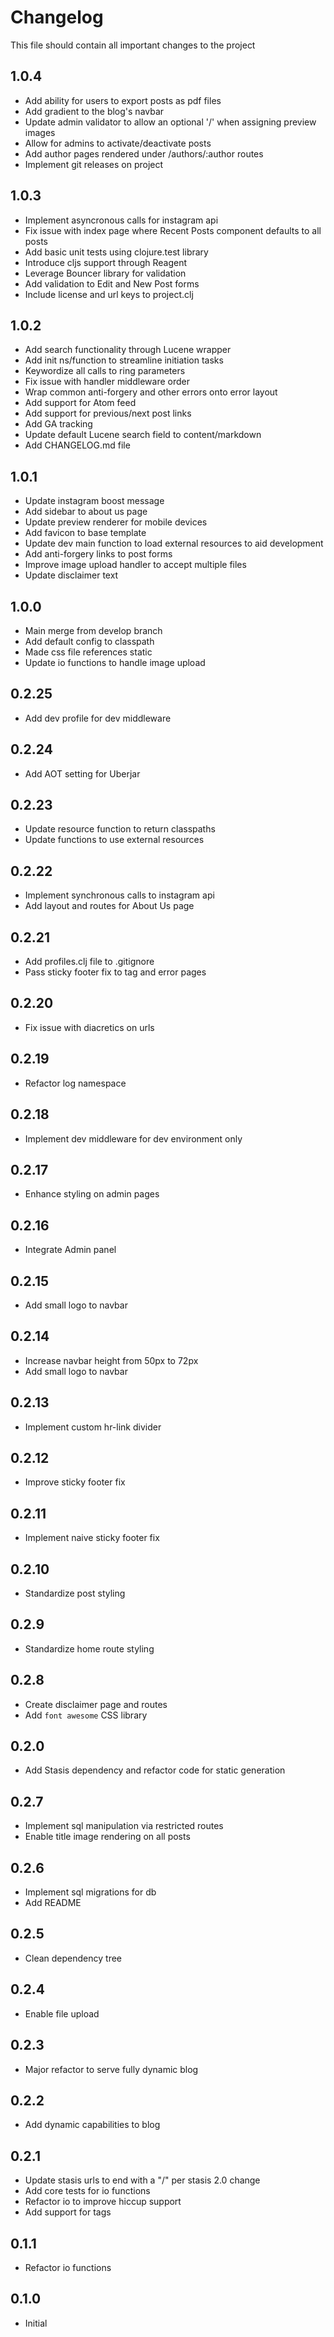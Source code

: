# Changelog

This file should contain all important changes to the project

## 1.0.4
   - Add ability for users to export posts as pdf files
   - Add gradient to the blog's navbar
   - Update admin validator to allow an optional '/' when assigning preview images
   - Allow for admins to activate/deactivate posts
   - Add author pages rendered under /authors/:author routes
   - Implement git releases on project

## 1.0.3
   - Implement asyncronous calls for instagram api
   - Fix issue with index page where Recent Posts component defaults to all posts
   - Add basic unit tests using clojure.test library
   - Introduce cljs support through Reagent
   - Leverage Bouncer library for validation
   - Add validation to Edit and New Post forms
   - Include license and url keys to project.clj

## 1.0.2
   - Add search functionality through Lucene wrapper
   - Add init ns/function to streamline initiation tasks
   - Keywordize all calls to ring parameters
   - Fix issue with handler middleware order
   - Wrap common anti-forgery and other errors onto error layout
   - Add support for Atom feed
   - Add support for previous/next post links
   - Add GA tracking
   - Update default Lucene search field to content/markdown
   - Add CHANGELOG.md file

## 1.0.1
   - Update instagram boost message
   - Add sidebar to about us page
   - Update preview renderer for mobile devices
   - Add favicon to base template
   - Update dev main function to load external resources to aid development
   - Add anti-forgery links to post forms
   - Improve image upload handler to accept multiple files
   - Update disclaimer text

## 1.0.0
   - Main merge from develop branch
   - Add default config to classpath
   - Made css file references static
   - Update io functions to handle image upload

## 0.2.25
   - Add dev profile for dev middleware

## 0.2.24
   - Add AOT setting for Uberjar

## 0.2.23
   - Update resource function to return classpaths
   - Update functions to use external resources

## 0.2.22
   - Implement synchronous calls to instagram api
   - Add layout and routes for About Us page

## 0.2.21
   - Add profiles.clj file to .gitignore
   - Pass sticky footer fix to tag and error pages

## 0.2.20
   - Fix issue with diacretics on urls

## 0.2.19
   - Refactor log namespace

## 0.2.18
   - Implement dev middleware for dev environment only

## 0.2.17
   - Enhance styling on admin pages

## 0.2.16
   - Integrate Admin panel

## 0.2.15
   - Add small logo to navbar

## 0.2.14
   - Increase navbar height from 50px to 72px
   - Add small logo to navbar

## 0.2.13
   - Implement custom hr-link divider

## 0.2.12
   - Improve sticky footer fix

## 0.2.11
   - Implement naive sticky footer fix

## 0.2.10
   - Standardize post styling

## 0.2.9
   - Standardize home route styling

## 0.2.8
   - Create disclaimer page and routes
   - Add `font awesome` CSS library

## 0.2.0
   - Add Stasis dependency and refactor code for static generation

## 0.2.7
   - Implement sql manipulation via restricted routes
   - Enable title image rendering on all posts

## 0.2.6
   - Implement sql migrations for db
   - Add README

## 0.2.5
   - Clean dependency tree

## 0.2.4
   - Enable file upload

## 0.2.3
   - Major refactor to serve fully dynamic blog

## 0.2.2
   - Add dynamic capabilities to blog

## 0.2.1
   - Update stasis urls to end with a "/" per stasis 2.0 change
   - Add core tests for io functions
   - Refactor io to improve hiccup support
   - Add support for tags

## 0.1.1
   - Refactor io functions

## 0.1.0
   - Initial
